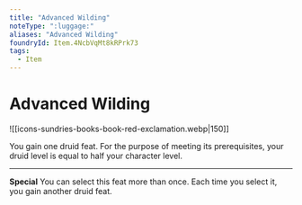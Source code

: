 ```yaml
---
title: "Advanced Wilding"
noteType: ":luggage:"
aliases: "Advanced Wilding"
foundryId: Item.4NcbVqMt8kRPrk73
tags:
  - Item
---
```


# Advanced Wilding
![[icons-sundries-books-book-red-exclamation.webp|150]]

You gain one druid feat. For the purpose of meeting its prerequisites, your druid level is equal to half your character level.

* * *

**Special** You can select this feat more than once. Each time you select it, you gain another druid feat.
